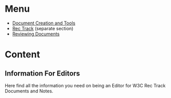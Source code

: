 # Menu
* [Document Creation and Tools](https://github.com/nrooney/Guide/blob/master/mock/editors/tools.md)
* [Rec Track](#) (separate section)
* [Reviewing Documents](#)

# Content
## Information For Editors
Here find all the information you need on being an Editor for W3C Rec Track Documents and Notes.

